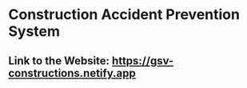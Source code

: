 # Construction Accident Prevention System

## Link to the Website: https://gsv-constructions.netify.app
